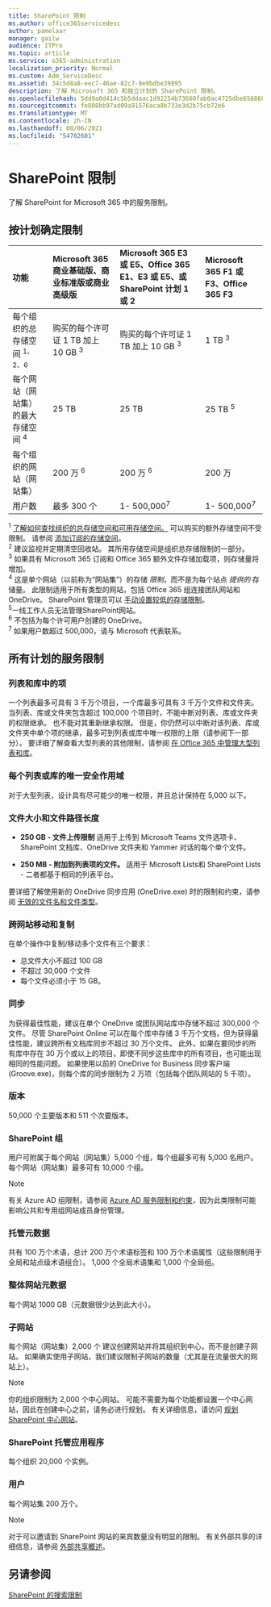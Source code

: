 ```yaml
---
title: SharePoint 限制
ms.author: office365servicedesc
author: pamelaar
manager: gailw
audience: ITPro
ms.topic: article
ms.service: o365-administration
localization_priority: Normal
ms.custom: Adm_ServiceDesc
ms.assetid: 34c5d8a8-eec7-46ae-82c7-9e9bdbe39895
description: 了解 Microsoft 365 和独立计划的 SharePoint 限制。
ms.openlocfilehash: 5dd9a0d414c5b5ddaac1d92254b73660fab0ac4725dbe656868df8889faa674d
ms.sourcegitcommit: fe808bb97ad09a91576aca8b733e3d2b75cb72e6
ms.translationtype: MT
ms.contentlocale: zh-CN
ms.lasthandoff: 08/06/2021
ms.locfileid: "54702601"
---
```

# <a name="sharepoint-limits"></a>SharePoint 限制

了解 SharePoint for Microsoft 365 中的服务限制。
  
## <a name="limits-by-plan"></a>按计划确定限制 

| 功能 | Microsoft 365 商业基础版、商业标准版或商业高级版 | Microsoft 365 E3 或 E5、Office 365 E1、E3 或 E5、或 SharePoint 计划 1 或 2 | Microsoft 365 F1 或 F3、Office 365 F3 |
|:-----|:-----|:-----|:-----|
|每个组织的总存储空间 <sup>1、2、6</sup> <br/> |购买的每个许可证 1 TB 加上 10 GB <sup>3</sup>  <br/> |购买的每个许可证 1 TB 加上 10 GB <sup>3</sup> <br/> |1 TB <sup>3</sup> <br/> |
|每个网站（网站集）的最大存储空间 <sup>4</sup><br/> |25 TB <br/> |25 TB <br/> |25 TB <sup>5</sup> <br/> |
|每个组织的网站（网站集）  <br/> |200 万 <sup>6</sup> <br/> |200 万 <sup>6</sup> <br/> |200 万<br/> |
|用户数  <br/> |最多 300 个  <br/> |1- 500,000<sup>7</sup> <br/> |1- 500,000<sup>7</sup> <br/> |
   
<sup>1</sup> [了解如何查找组织的总存储空间和可用存储空间。](/sharepoint/manage-site-collection-storage-limits) 可以购买的额外存储空间不受限制。 请参阅 [添加订阅的存储空间](/office365/admin/subscriptions-and-billing/add-storage-space)。 
<br/><sup>2</sup> 建议监视并定期清空回收站。 其所用存储空间是组织总存储限制的一部分。 
<br/> <sup>3</sup> 如果具有 Microsoft 365 订阅和 Office 365 额外文件存储加载项，则存储量将增加。 
<br/> <sup>4</sup> 这是单个网站（以前称为“网站集”）的存储 *限制*，而不是为每个站点 *提供的* 存储量。 此限制适用于所有类型的网站，包括 Office 365 组连接团队网站和 OneDrive。 SharePoint 管理员可以 [手动设置较低的存储限制](/sharepoint/manage-site-collection-storage-limits#manage-individual-site-storage-limits)。 
<br/> <sup>5</sup>一线工作人员无法管理SharePoint网站。 
<br/> <sup>6</sup> 不包括为每个许可用户创建的 OneDrive。 
<br/> <sup>7</sup> 如果用户数超过 500,000，请与 Microsoft 代表联系。 
  
## <a name="service-limits-for-all-plans"></a>所有计划的服务限制

### <a name="items-in-lists-and-libraries"></a>列表和库中的项

一个列表最多可具有 3 千万个项目，一个库最多可具有 3 千万个文件和文件夹。 当列表、库或文件夹包含超过 100,000 个项目时，不能中断对列表、库或文件夹的权限继承。 也不能对其重新继承权限。 但是，你仍然可以中断对该列表、库或文件夹中单个项的继承，最多可到列表或库中唯一权限的上限（请参阅下一部分）。 要详细了解查看大型列表的其他限制，请参阅 [在 Office 365 中管理大型列表和库](https://support.office.com/article/b4038448-ec0e-49b7-b853-679d3d8fb784)。

### <a name="unique-security-scopes-per-list-or-library"></a>每个列表或库的唯一安全作用域

对于大型列表，设计具有尽可能少的唯一权限，并且总计保持在 5,000 以下。

### <a name="file-size-and-file-path-length"></a>文件大小和文件路径长度

- **250 GB - 文件上传限制** 适用于上传到 Microsoft Teams 文件选项卡、SharePoint 文档库、OneDrive 文件夹和 Yammer 对话的每个单个文件。

- **250 MB - 附加到列表项的文件。** 适用于 Microsoft Lists和 SharePoint Lists - 二者都基于相同的列表平台。

要详细了解使用新的 OneDrive 同步应用 (OneDrive.exe) 时的限制和约束，请参阅 [无效的文件名和文件类型](https://support.office.com/article/64883a5d-228e-48f5-b3d2-eb39e07630fa)。

### <a name="moving-and-copying-across-sites"></a>跨网站移动和复制

在单个操作中复制/移动多个文件有三个要求：

- 总文件大小不超过 100 GB
- 不超过 30,000 个文件
- 每个文件必须小于 15 GB。

### <a name="sync"></a>同步

为获得最佳性能，建议在单个 OneDrive 或团队网站库中存储不超过 300,000 个文件。 尽管 SharePoint Online 可以在每个库中存储 3 千万个文档，但为获得最佳性能，建议跨所有文档库同步不超过 30 万个文件。 此外，如果在要同步的所有库中存在 30 万个或以上的项目，即使不同步这些库中的所有项目，也可能出现相同的性能问题。 如果使用以前的 OneDrive for Business 同步客户端 (Groove.exe)，则每个库的同步限制为 2 万项（包括每个团队网站的 5 千项）。

### <a name="versions"></a>版本

50,000 个主要版本和 511 个次要版本。

### <a name="sharepoint-groups"></a>SharePoint 组

用户可附属于每个网站（网站集）5,000 个组，每个组最多可有 5,000 名用户。每个网站（网站集）最多可有 10,000 个组。

> [!NOTE]
> 有关 Azure AD 组限制，请参阅 [Azure AD 服务限制和约束](/azure/active-directory/users-groups-roles/directory-service-limits-restrictions)，因为此类限制可能影响公共和专用组网站成员身份管理。

### <a name="managed-metadata"></a>托管元数据

共有 100 万个术语，总计 200 万个术语标签和 100 万个术语属性（这些限制用于全局和站点级术语组合）。 1,000 个全局术语集和 1,000 个全局组。

### <a name="overall-site-metadata"></a>整体网站元数据

每个网站 1000 GB（元数据很少达到此大小）。

### <a name="subsites"></a>子网站

每个网站（网站集）2,000 个 建议创建网站并将其组织到中心，而不是创建子网站。 如果确实使用子网站，我们建议限制子网站的数量（尤其是在流量很大的网站上）。

> [!NOTE]
> 你的组织限制为 2,000 个中心网站。 可能不需要为每个功能都设置一个中心网站，因此在创建中心之前，请务必进行规划。 有关详细信息，请访问 [规划 SharePoint 中心网站](/sharepoint/planning-hub-sites)。

### <a name="sharepoint-hosted-applications"></a>SharePoint 托管应用程序

每个组织 20,000 个实例。

### <a name="users"></a>用户

每个网站集 200 万个。

> [!NOTE]
> 对于可以邀请到 SharePoint 网站的来宾数量没有明显的限制。 有关外部共享的详细信息，请参阅 [外部共享概述](/sharepoint/external-sharing-overview)。

## <a name="see-also"></a>另请参阅

[SharePoint 的搜索限制](/sharepoint/search-limits)